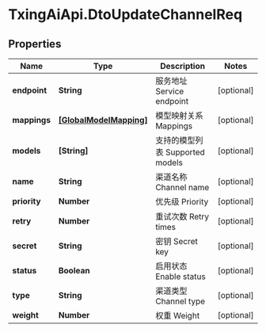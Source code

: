 # TxingAiApi.DtoUpdateChannelReq

## Properties

Name | Type | Description | Notes
------------ | ------------- | ------------- | -------------
**endpoint** | **String** | 服务地址 Service endpoint | [optional] 
**mappings** | [**[GlobalModelMapping]**](GlobalModelMapping.md) | 模型映射关系 Mappings | [optional] 
**models** | **[String]** | 支持的模型列表 Supported models | [optional] 
**name** | **String** | 渠道名称 Channel name | [optional] 
**priority** | **Number** | 优先级 Priority | [optional] 
**retry** | **Number** | 重试次数 Retry times | [optional] 
**secret** | **String** | 密钥 Secret key | [optional] 
**status** | **Boolean** | 启用状态 Enable status | [optional] 
**type** | **String** | 渠道类型 Channel type | [optional] 
**weight** | **Number** | 权重 Weight | [optional] 


